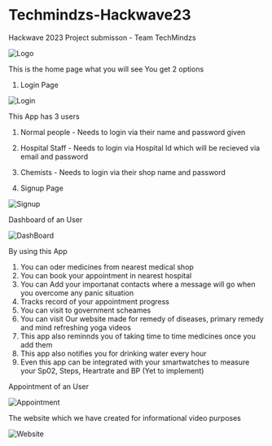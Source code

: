 # Techmindzs-Hackwave23
Hackwave 2023 Project submisson - Team TechMindzs

![Logo](https://github.com/Kaushik2201/Techmindzs-Hackwave23/assets/118542939/c4b1d7a3-25d6-4966-9afb-306d3ee611a8)

This is the home page what you will see
You get 2 options 

1. Login Page
   
![Login](https://github.com/Kaushik2201/Techmindzs-Hackwave23/assets/118542939/8b899228-efe3-4175-a2f2-c8af375d6533)

This App has 3 users
1. Normal people - Needs to login via their name and password given
2. Hospital Staff - Needs to login via Hospital Id which will be recieved via email and password
3. Chemists - Needs to login via their shop name and password

2. Signup Page
   
![Signup](https://github.com/Kaushik2201/Techmindzs-Hackwave23/assets/118542939/42aafada-dc70-4575-b07c-df911d33eb85)

Dashboard of an User

![DashBoard](https://github.com/Kaushik2201/Techmindzs-Hackwave23/assets/118542939/5e678d7d-0f64-4ec1-8bd7-7659f032d96c)

By using this App 
1. You can oder medicines from nearest medical shop
2. You can book your appointment in nearest hospital
3. You can Add your importanat contacts where a message will go when you overcome any panic situation
4. Tracks record of your appointment progress
5. You can visit to government scheames
6. You can visit Our website made for remedy of diseases, primary remedy and mind refreshing yoga videos
7. This app also reminnds you of taking time to time medicines once you add them
8. This app also notifies you for drinking water every hour
9. Even this app can be integrated with your smartwatches to measure your Sp02, Steps, Heartrate and BP (Yet to implement)

Appointment of an User

![Appointment](https://github.com/Kaushik2201/Techmindzs-Hackwave23/assets/118542939/aab4fb8d-9c2d-4ca4-ba63-3a9f6bd5c8cb)

The website which we have created for informational video purposes

![Website](https://github.com/Kaushik2201/Techmindzs-Hackwave23/assets/118542939/1786ad5e-dc05-4f52-a29f-7551534c4c32)
